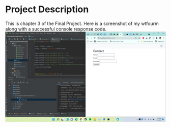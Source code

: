 # Project Description
This is chapter 3 of the Final Project. Here is a screenshot of my wtfourm along with a successful console response code.
![main](screenshots/FinalStuff/Chap3ContactFourm.png)
